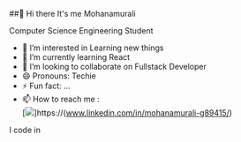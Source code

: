 ##👋 Hi there It's me Mohanamurali

Computer Science Engineering Student

- 👀 I’m interested in Learning new things
- 🌱 I’m currently learning React
- 💞️ I’m looking to collaborate on Fullstack Developer
- 😄 Pronouns: Techie
- ⚡ Fun fact: ...
- 📫 How to reach me :
  <br />[<img src="https://img.shields.io/badge/LinkedIn-0077B5?style=for-the-badge&logo=linkedin&logoColor=white" />]https://(www.linkedin.com/in/mohanamurali-g89415/)

<!---
MohanamuraliG/MohanamuraliG is a ✨ special ✨ repository because its `README.md` (this file) appears on your GitHub profile.
You can click the Preview link to take a look at your changes.
--->
I code in
